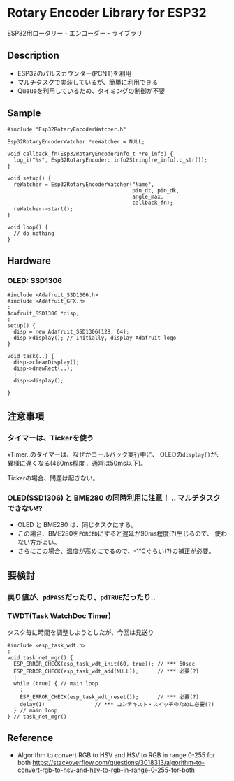 # Rotary Encoder Library for ESP32
ESP32用ロータリー・エンコーダー・ライブラリ

## Description

* ESP32のパルスカウンター(PCNT)を利用
* マルチタスクで実装しているが、簡単に利用できる
* Queueを利用しているため、タイミングの制御が不要

## Sample

```
#include "Esp32RotaryEncoderWatcher.h"

Esp32RotaryEncoderWatcher *reWatcher = NULL;

void callback_fn(Esp32RotaryEncoderInfo_t *re_info) {
  log_i("%s", Esp32RotaryEncoder::info2String(re_info).c_str());
}

void setup() {
  reWatcher = Esp32RotaryEncoderWatcher("Name",
                                        pin_dt, pin_dk,
                                        angle_max,
                                        callback_fn);
  reWatcher->start();
}

void loop() {
  // do nothing
}
```

## Hardware

### OLED: SSD1306

```
#include <Adafruit_SSD1306.h>
#include <Adafruit_GFX.h>
:
Adafruit_SSD1306 *disp;
:
setup() {
  disp = new Adafruit_SSD1306(128, 64);
  disp->display(); // Initially, display Adafruit logo
}

void task(..) {
  disp->clearDisplay();
  disp->drawRect(..);
  :
  disp->display();
  
}
```

## 注意事項

### タイマーは、Tickerを使う

xTimer..のタイマーは、なぜかコールバック実行中に、
OLEDの``display()``が、異様に遅くなる(460ms程度 .. 通常は50ms以下)。

Tickerの場合、問題は起きない。

### OLED(SSD1306) と BME280 の同時利用に注意！ .. マルチタスクできない!?

* OLED と BME280 は、同じタスクにする。
* この場合、BME280を``FORCED``にすると遅延が90ms程度(?)生じるので、
  使わない方がよい。
* さらにこの場合、温度が高めにでるので、-1℃ぐらい(?)の補正が必要。

## 要検討

### 戻り値が、``pdPASS``だったり、``pdTRUE``だったり..


### TWDT(Task WatchDoc Timer)

タスク毎に時間を調整しようとしたが、今回は見送り

```
#include <esp_task_wdt.h>
:
void task_net_mgr() {
  ESP_ERROR_CHECK(esp_task_wdt_init(60, true)); // *** 60sec
  ESP_ERROR_CHECK(esp_task_wdt_add(NULL));      // *** 必要(?)
  :
  while (true) { // main loop
    :
    ESP_ERROR_CHECK(esp_task_wdt_reset());      // *** 必要(?)
    delay(1)                // *** コンテキスト・スイッチのために必要(?)
  } // main loop
} // task_net_mgr()
```

## Reference

* Algorithm to convert RGB to HSV and HSV to RGB in range 0-255 for both
https://stackoverflow.com/questions/3018313/algorithm-to-convert-rgb-to-hsv-and-hsv-to-rgb-in-range-0-255-for-both
